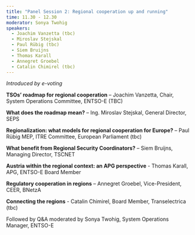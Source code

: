 ```yaml
---
title: "Panel Session 2: Regional cooperation up and running"
time: 11.30 - 12.30
moderator: Sonya Twohig
speakers: 
  - Joachim Vanzetta (tbc)
  - Miroslav Stejskal
  - Paul Rübig (tbc)
  - Siem Bruijns
  - Thomas Karall
  - Annegret Groebel
  - Catalin Chimirel (tbc)
---
```




_Introduced by e-voting_

__TSOs’ roadmap for regional cooperation__ – Joachim Vanzetta, Chair, System Operations Committee, ENTSO-E (TBC)

__What does the roadmap mean?__ – Ing. Miroslav Stejskal, General Director, SEPS

__Regionalization: what models for regional cooperation for Europe?__ – Paul Rübig MEP, ITRE Committee, European Parliament (tbc)

__What benefit from Regional Security Coordinators?__ – Siem Bruijns, Managing Director, TSCNET

__Austria within the regional context: an APG perspective__ - Thomas Karall, APG, ENTSO-E Board Member

__Regulatory cooperation in regions__ – Annegret Groebel, Vice-President, CEER, BNetzA

__Connecting the regions__ - Catalin Chimirel, Board Member, Transelectrica (tbc)


Followed by Q&A moderated by Sonya Twohig, System Operations Manager, ENTSO-E
